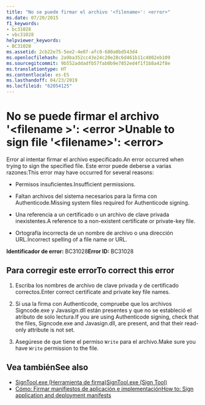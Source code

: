 ```yaml
---
title: "No se puede firmar el archivo '<filename>': <error>"
ms.date: 07/20/2015
f1_keywords:
- bc31028
- vbc31028
helpviewer_keywords:
- BC31028
ms.assetid: 2cb22e75-5ee2-4e07-afc0-680a0bd543d4
ms.openlocfilehash: 2a9ba352cc43e24c20e28c6d461b11c4802eb109
ms.sourcegitcommit: 9b552addadfb57fab0b9e7852ed4f1f1b8a42f8e
ms.translationtype: HT
ms.contentlocale: es-ES
ms.lasthandoff: 04/23/2019
ms.locfileid: "62054125"
---
```

# <a name="unable-to-sign-file-filename-error"></a><span data-ttu-id="e370c-102">No se puede firmar el archivo '\<filename >': \<error ></span><span class="sxs-lookup"><span data-stu-id="e370c-102">Unable to sign file '\<filename>': \<error></span></span>
<span data-ttu-id="e370c-103">Error al intentar firmar el archivo especificado.</span><span class="sxs-lookup"><span data-stu-id="e370c-103">An error occurred when trying to sign the specified file.</span></span> <span data-ttu-id="e370c-104">Este error puede deberse a varias razones:</span><span class="sxs-lookup"><span data-stu-id="e370c-104">This error may have occurred for several reasons:</span></span>  
  
- <span data-ttu-id="e370c-105">Permisos insuficientes.</span><span class="sxs-lookup"><span data-stu-id="e370c-105">Insufficient permissions.</span></span>  
  
- <span data-ttu-id="e370c-106">Faltan archivos del sistema necesarios para la firma con Authenticode.</span><span class="sxs-lookup"><span data-stu-id="e370c-106">Missing system files required for Authenticode signing.</span></span>  
  
- <span data-ttu-id="e370c-107">Una referencia a un certificado o un archivo de clave privada inexistentes.</span><span class="sxs-lookup"><span data-stu-id="e370c-107">A reference to a non-existent certificate or private-key file.</span></span>  
  
- <span data-ttu-id="e370c-108">Ortografía incorrecta de un nombre de archivo o una dirección URL.</span><span class="sxs-lookup"><span data-stu-id="e370c-108">Incorrect spelling of a file name or URL.</span></span>  
  
 <span data-ttu-id="e370c-109">**Identificador de error:** BC31028</span><span class="sxs-lookup"><span data-stu-id="e370c-109">**Error ID:** BC31028</span></span>  
  
## <a name="to-correct-this-error"></a><span data-ttu-id="e370c-110">Para corregir este error</span><span class="sxs-lookup"><span data-stu-id="e370c-110">To correct this error</span></span>  
  
1. <span data-ttu-id="e370c-111">Escriba los nombres de archivo de clave privada y de certificado correctos.</span><span class="sxs-lookup"><span data-stu-id="e370c-111">Enter correct certificate and private key file names.</span></span>  
  
2. <span data-ttu-id="e370c-112">Si usa la firma con Authenticode, compruebe que los archivos Signcode.exe y Javasign.dll están presentes y que no se estableció el atributo de solo lectura.</span><span class="sxs-lookup"><span data-stu-id="e370c-112">If you are using Authenticode signing, check that the files, Signcode.exe and Javasign.dll, are present, and that their read-only attribute is not set.</span></span>  
  
3. <span data-ttu-id="e370c-113">Asegúrese de que tiene el permiso `Write` para el archivo.</span><span class="sxs-lookup"><span data-stu-id="e370c-113">Make sure you have `Write` permission to the file.</span></span>  
  
## <a name="see-also"></a><span data-ttu-id="e370c-114">Vea también</span><span class="sxs-lookup"><span data-stu-id="e370c-114">See also</span></span>

- [<span data-ttu-id="e370c-115">SignTool.exe (Herramienta de firma)</span><span class="sxs-lookup"><span data-stu-id="e370c-115">SignTool.exe (Sign Tool)</span></span>](../../framework/tools/signtool-exe.md)
- [<span data-ttu-id="e370c-116">Cómo: Firmar manifiestos de aplicación e implementación</span><span class="sxs-lookup"><span data-stu-id="e370c-116">How to: Sign application and deployment manifests</span></span>](/visualstudio/ide/how-to-sign-application-and-deployment-manifests)
